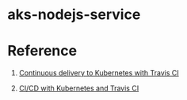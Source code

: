 # aks-nodejs-service



# Reference 

1. [Continuous delivery to Kubernetes with Travis CI](https://caveofcode.com/2017/03/continuous-delivery-to-kubernetes-with-travis-ci/amp/)

2. [CI/CD with Kubernetes and Travis CI](https://codygreen.com/2018/08/13/ci-cd-with-kubernetes-and-travis-ci/)